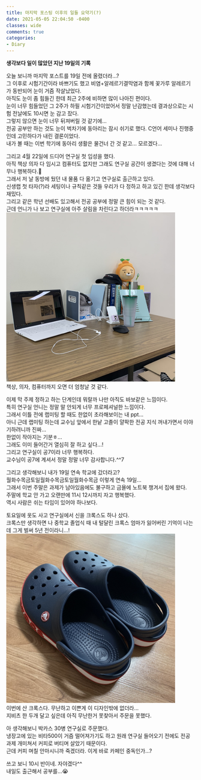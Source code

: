 ```yaml
---
title: 마지막 포스팅 이후의 일들 요약기(?)
date: 2021-05-05 22:04:50 -0400
classes: wide
comments: true
categories: 
- Diary
---
```

**생각보다 일이 많았던 지난 19일의 기록**    

오늘 보니까 마지막 포스트를 19일 전에 올렸더라...?     
그 이후로 시험기간이라 바쁘기도 했고 비염+알레르기결막염과 함께 꽃가루 알레르기가 동반되어 눈이 거즘 작살났었다.    
아직도 눈이 좀 힘들긴 한데 최근 2주에 비하면 많이 나아진 편이다.    
눈이 너무 힘들었던 그 2주가 하필 시험기간이었어서 정말 난감했는데 결과상으로는 시험 전날에도 10시면 눈 감고 잤다.     
그렇지 않으면 눈이 너무 뒤져버릴 것 같기에...     
전공 공부만 하는 것도 눈이 벅차기에 동아리는 잠시 쉬기로 했다. C언어 세미나 진행중인데 고민하다가 내린 결론이었다.    
내가 볼 때는 이번 학기에 동아리 생활은 물건너 간 것 같고... 모르겠다...    

그리고 4월 22일에 드디어 연구실 첫 입성을 했다.    
아직 책상 의자 다 임시고 컴퓨터도 없지만 그래도 연구실 공간이 생겼다는 것에 대해 너무나 행복하다.🥰     
그래서 저 날 동방에 뒀던 내 물품 다 옮기고 연구실로 출근하고 있다.     
신생랩 첫 타자(?)라 세팅이나 규칙같은 것들 우리가 다 정하고 하고 있긴 한데 생각보다 재밌다.     
그리고 같은 학년 선배도 있고해서 전공 공부에 정말 큰 힘이 되는 것 같다.     
근데 언니가 나 보고 연구실에 아주 살림을 차린다고 하더라ㅋㅋㅋㅋㅋ     
<img src="/assets/images/photo/post35/post35_photo1.jpg" width="450px">     
책상, 의자, 컴퓨터까지 오면 더 엄청날 것 같다.     

이제 막 주제 정하고 하는 단계인데 뭐랄까 나만 아직도 바보같은 느낌이다.    
특히 연구실 언니는 정말 말 안되게 너무 프로페셔널한 느낌이다.    
그래서 이틀 전에 랩미팅 할 때도 한없이 초라해보이는 내 ppt...    
아니 근데 랩미팅 하는데 교수님 앞에서 한낱 고졸이 얄팍한 전공 지식 꺼내가면서 이야기하려니까 진짜...    
한없이 작아지는 기분ㅎ...    
그래도 이미 들어간거 열심히 잘 하고 싶다...!     
그리고 연구실이 공7이라 너무 행복하다.     
교수님이 공7에 계셔서 정말 정말 너무 감사합니다.^^7    

그리고 생각해보니 내가 19일 연속 학교에 갔더라고?     
월화수목금토일월화수목금토일월화수목금 이렇게 연속 19일...    
그래서 이번 주말은 과제가 남아있음에도 불구하고 금욜에 노트북 챙겨서 집에 왔다.    
주말에 학교 안 가고 오랜만에 11시 12시까지 자고 행복했다.    
역시 사람은 쉬는 타임이 있어야 하나보다.    

토요일에 옷도 사고 연구실에서 신을 크록스도 하나 샀다.    
크록스만 생각하면 나 중학교 졸업식 때 내 털달린 크록스 엄마가 잃어버린 기억이 나는데 그게 벌써 5년 전이라니...!      
<img src="/assets/images/photo/post35/post35_photo2.jpg" width="450px">     
이번에 산 크록스다. 무난하고 이쁜게 이 디자인밖에 없더라...    
지비츠 한 두개 달고 싶은데 아직 무난한거 못찾아서 주문을 못했다.     

아 생각해보니 박카스 30병 연구실로 주문했다.    
냉장고에 있는 비타500이 거즘 떨어져가기도 하고 원래 연구실 들어오기 전에도 전공 과제 개미쳐서 커피로 버티며 살았기 때문이다.    
근데 커피 며칠 안마시니까 죽겠더라. 이게 바로 카페인 중독인가...?     

쓰고 보니 10시 반이네. 자야겠다^^    
내일도 출근해서 공부를...😭
